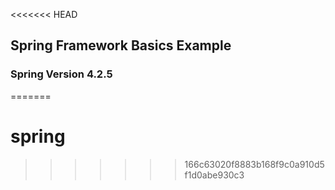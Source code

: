 <<<<<<< HEAD
## Spring Framework Basics Example
### Spring Version 4.2.5
=======
# spring
>>>>>>> 166c63020f8883b168f9c0a910d5f1d0abe930c3
